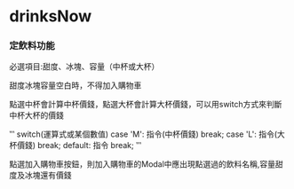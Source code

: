 # drinksNow
### 定飲料功能
必選項目:甜度、冰塊、容量（中杯或大杯）

甜度冰塊容量空白時，不得加入購物車

點選中杯會計算中杯價錢，點選大杯會計算大杯價錢，可以用switch方式來判斷中杯大杯的價錢

‵‵‵
   switch(運算式或某個數值)
         case 'M':
              指令(中杯價錢)
              break;
         case 'L':
              指令(大杯價錢)
              break;
         default:
              指令
              break;
   ‵‵‵
   
   點選加入購物車按鈕，則加入購物車的Modal中應出現點選過的飲料名稱,容量甜度及冰塊還有價錢
   
   
